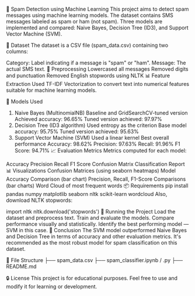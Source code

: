📧 Spam Detection using Machine Learning
This project aims to detect spam messages using machine learning models. The dataset contains SMS messages labeled as spam or ham (not spam). Three models are implemented and compared: Naive Bayes, Decision Tree (ID3), and Support Vector Machine (SVM).

📂 Dataset
The dataset is a CSV file (spam_data.csv) containing two columns:

Category: Label indicating if a message is "spam" or "ham".
Message: The actual SMS text.
🧹 Preprocessing
Lowercased all messages
Removed digits and punctuation
Removed English stopwords using NLTK
📊 Feature Extraction
Used TF-IDF Vectorization to convert text into numerical features suitable for machine learning models.

🧠 Models Used
1. Naive Bayes (MultinomialNB)
Baseline and GridSearchCV-tuned version
Achieved accuracy: 96.65%
Tuned version achieved: 97.97%
2. Decision Tree (ID3 algorithm)
Used entropy as the criterion
Base model accuracy: 95.75%
Tuned version achieved: 95.63%
3. Support Vector Machine (SVM)
Used a linear kernel
Best overall performance
Accuracy: 98.62%
Precision: 97.63%
Recall: 91.96%
F1 Score: 94.71%
📈 Evaluation Metrics
Metrics computed for each model:

Accuracy
Precision
Recall
F1 Score
Confusion Matrix
Classification Report
📊 Visualizations
Confusion Matrices (using seaborn heatmaps)
Model Accuracy Comparison (bar chart)
Precision, Recall, F1-Score Comparisons (bar charts)
Word Cloud of most frequent words
📦 Requirements
pip install pandas numpy matplotlib seaborn nltk scikit-learn wordcloud
Also, download NLTK stopwords:

import nltk
nltk.download('stopwords')
🚀 Running the Project
Load the dataset and preprocess text.
Train and evaluate the models.
Compare performance visually and statistically.
Identify the best performing model — SVM in this case.
📌 Conclusion
The SVM model outperformed Naive Bayes and Decision Tree in terms of accuracy and other evaluation metrics. It's recommended as the most robust model for spam classification on this dataset.

📁 File Structure
├── spam_data.csv
├── spam_classifier.ipynb / .py
├── README.md

🔒 License
This project is for educational purposes. Feel free to use and modify it for learning or development.

